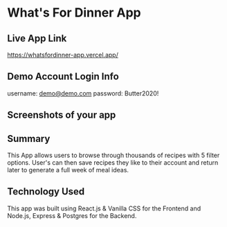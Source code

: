 # What's For Dinner App

## Live App Link

https://whatsfordinner-app.vercel.app/

## Demo Account Login Info

username: demo@demo.com
password: Butter2020!

## Screenshots of your app

## Summary

This App allows users to browse through thousands of recipes with 5 filter options. User's can then save recipes they like to their account and return later to generate a full week of meal ideas.

## Technology Used

This app was built using React.js & Vanilla CSS for the Frontend and Node.js, Express & Postgres for the Backend.
